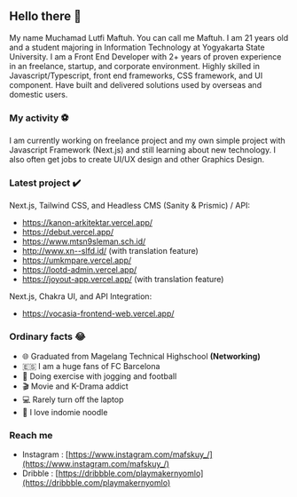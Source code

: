 ## Hello there 👋
My name Muchamad Lutfi Maftuh. You can call me Maftuh. I am 21 years old and a student majoring in Information Technology at Yogyakarta State University. I am a Front End Developer with 2+ years of proven experience in an freelance, startup, and corporate environment. Highly skilled in Javascript/Typescript, front end frameworks, CSS framework, and UI component. Have built and delivered solutions used by overseas and domestic users.

### My activity ⚽
I am currently working on freelance project and my own simple project with Javascript Framework (Next.js) and still learning about new technology. I also often get jobs to create UI/UX design and other Graphics Design.

### Latest project ✔️
Next.js, Tailwind CSS, and Headless CMS (Sanity & Prismic) / API:
- https://kanon-arkitektar.vercel.app/
- https://debut.vercel.app/
- https://www.mtsn9sleman.sch.id/
- http://www.xn--slfd.id/ (with translation feature)
- https://umkmpare.vercel.app/
- https://lootd-admin.vercel.app/
- https://joyout-app.vercel.app/ (with translation feature)


Next.js, Chakra UI, and API Integration:
- https://vocasia-frontend-web.vercel.app/


### Ordinary facts 😂

 - 🌐 Graduated from  Magelang Technical Highschool **(Networking)**
 - 🇪🇸 I am a huge fans of FC Barcelona 
 - 🏃 Doing exercise with jogging and football
 - 🎬 Movie and K-Drama addict 
 - 💻 Rarely turn off the laptop
 - 🍜 I love indomie noodle
 
### Reach me
 - Instagram	: [https://www.instagram.com/mafskuy_/](https://www.instagram.com/mafskuy_/)
 - Dribble      : [https://dribbble.com/playmakernyomlo](https://dribbble.com/playmakernyomlo)